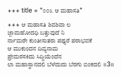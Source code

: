 +++
title = "೦೦೩ ಆ ಮಹಾಸತಿ"

+++
ಆ ಮಹಾಸತಿ ಶಿವಶಿವಾ ಲ  
ಜ್ಜಾಮಹೋದಧಿ ಬತ್ತುವುದೆ ನಿ  
ರ್ನಾಮರೇ ಕುಂತೀಸುತರು ಪಥ್ಯರೆ ಪರಾಭವಕೆ  
ಆ ಮುಕುಂದನ ದಿವ್ಯನಾಮ    
ಪ್ರೇಮರಸಕಿದು ಸಿದ್ಧಿಯೆಂದೆನ   
ಲಾ ಮಹಾಸ್ಥಾನದಲಿ ಬೆಳೆದುದು ಬೆರಗು ಬಿಂಕದಲಿ    ॥3॥